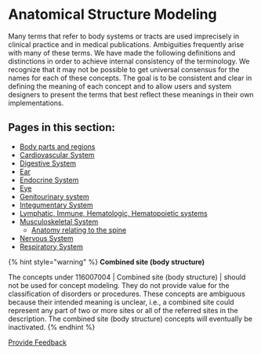 # Anatomical Structure Modeling

Many terms that refer to body systems or tracts are used imprecisely in clinical practice and in medical publications. Ambiguities frequently arise with many of these terms. We have made the following definitions and distinctions in order to achieve internal consistency of the terminology. We recognize that it may not be possible to get universal consensus for the names for each of these concepts. The goal is to be consistent and clear in defining the meaning of each concept and to allow users and system designers to present the terms that best reflect these meanings in their own implementations.

## Pages in this section:

* [Body parts and regions](body-parts-and-regions.md)
* [Cardiovascular System](cardiovascular-system.md)
* [Digestive System](digestive-system.md)
* [Ear](ear.md)
* [Endocrine System](endocrine-system.md)
* [Eye](eye.md)
* [Genitourinary system](genitourinary-system.md)
* [Integumentary System](integumentary-system.md)
* [Lymphatic, Immune, Hematologic, Hematopoietic systems](lymphatic-immune-hematologic-hematopoietic-systems.md)
* [Musculoskeletal System](index/)
  * [Anatomy relating to the spine](index/anatomy-relating-to-the-spine.md)
* [Nervous System](nervous-system.md)
* [Respiratory System](respiratory-system.md)

{% hint style="warning" %}
**Combined site (body structure)**

The concepts under 116007004 | Combined site (body structure) | should not be used for concept modeling. They do not provide value for the classification of disorders or procedures. These concepts are ambiguous because their intended meaning is unclear, i.e., a combined site could represent any part of two or more sites or all of the referred sites in the description. The combined site (body structure) concepts will eventually be inactivated.
{% endhint %}

<a href="https://docs.google.com/forms/d/e/1FAIpQLScTmbZIf0UEQwYDkY27EEWBkaiYkHSbR0_9DmFrMLXoQLyL7Q/viewform?usp=pp_url&#x26;entry.1767247133=SCT+Editorial+Guide&#x26;entry.670899847=Anatomical%20Structure%20Modeling" class="button primary">Provide Feedback</a>
